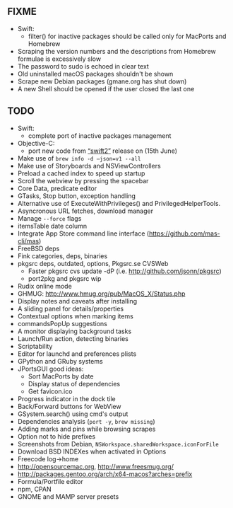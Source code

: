 FIXME
-----

* Swift:
  - filter() for inactive packages should be called only for MacPorts and Homebrew
* Scraping the version numbers and the descriptions from Homebrew formulae is excessively slow
* The password to sudo is echoed in clear text
* Old uninstalled macOS packages shouldn't be shown
* Scrape new Debian packages (gmane.org has shut down)
* A new Shell should be opened if the user closed the last one


TODO
----

* Swift:
  - complete port of inactive packages management
* Objective-C:
  - port new code from [“swift2”](https://github.com/gui-dos/Guigna/releases/tag/swift2)
    release on (15th June)
* Make use of `brew info -d —json=v1 --all`
* Make use of Storyboards and NSViewControllers
* Preload a cached index to speed up startup
* Scroll the webview by pressing the spacebar
* Core Data, predicate editor
* GTasks, Stop button, exception handling
* Alternative use of ExecuteWithPrivileges() and PrivilegedHelperTools.
* Asyncronous URL fetches, download manager
* Manage `--force` flags
* itemsTable date column
* Integrate App Store command line interface (https://github.com/mas-cli/mas)
* FreeBSD deps
* Fink categories, deps, binaries
* pkgsrc deps, outdated, options, Pkgsrc.se CVSWeb
  - Faster pkgsrc cvs update -dP (i.e. http://github.com/jsonn/pkgsrc)
  - port2pkg and pkgsrc wip
* Rudix online mode
* GHMUG: http://www.hmug.org/pub/MacOS_X/Status.php
* Display notes and caveats after installing
* A sliding panel for details/properties
* Contextual options when marking items
* commandsPopUp suggestions
* A monitor displaying background tasks
* Launch/Run action, detecting binaries
* Scriptability
* Editor for launchd and preferences plists
* GPython and GRuby systems
* JPortsGUI good ideas:
  - Sort MacPorts by date
  - Display status of dependencies
  - Get favicon.ico
* Progress indicator in the dock tile
* Back/Forward buttons for WebView
* GSystem.search() using cmd's output
* Dependencies analysis (`port -y`, `brew missing`)
* Adding marks and pins while browsing scrapes
* Option not to hide prefixes
* Screenshots from Debian, `NSWorkspace.sharedWorkspace.iconForFile`
* Download BSD INDEXes when activated in Options
* Freecode log->home
* http://opensourcemac.org, http://www.freesmug.org/
* http://packages.gentoo.org/arch/x64-macos?arches=prefix
* Formula/Portfile editor
* npm, CPAN
* GNOME and MAMP server presets

